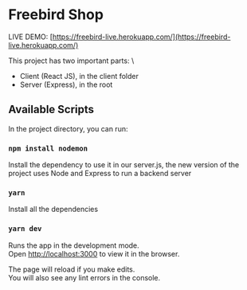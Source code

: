 # Freebird Shop

LIVE DEMO: [https://freebird-live.herokuapp.com/](https://freebird-live.herokuapp.com/)

This project has two important parts: \
- Client (React JS), in the client folder
- Server (Express), in the root

## Available Scripts

In the project directory, you can run:

### `npm install nodemon`

Install the dependency to use it in our server.js, the new version of the project uses Node and Express to run a backend server

### `yarn`

Install all the dependencies

### `yarn dev`

Runs the app in the development mode.\
Open [http://localhost:3000](http://localhost:3000) to view it in the browser.

The page will reload if you make edits.\
You will also see any lint errors in the console.


